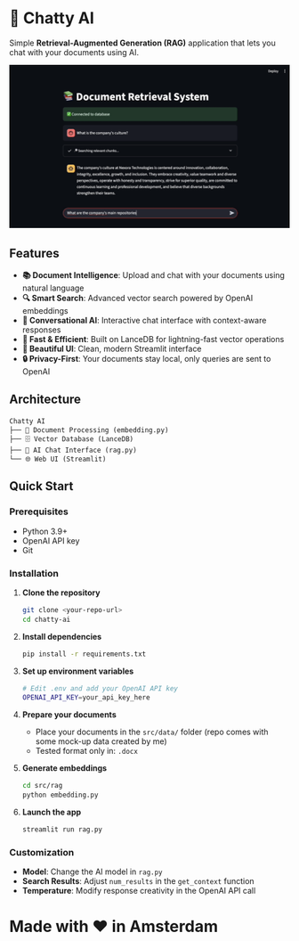 # 🤖 Chatty AI

Simple **Retrieval-Augmented Generation (RAG)** application that lets you chat with your documents using AI. 

![Chatty AI Screenshot](src/images/ChattyAI.png)

## Features

- **📚 Document Intelligence**: Upload and chat with your documents using natural language
- **🔍 Smart Search**: Advanced vector search powered by OpenAI embeddings
- **💬 Conversational AI**: Interactive chat interface with context-aware responses
- **🚀 Fast & Efficient**: Built on LanceDB for lightning-fast vector operations
- **🎨 Beautiful UI**: Clean, modern Streamlit interface
- **🔒 Privacy-First**: Your documents stay local, only queries are sent to OpenAI

## Architecture

```
Chatty AI
├── 📄 Document Processing (embedding.py)
├── 🗄️ Vector Database (LanceDB)
├── 🤖 AI Chat Interface (rag.py)
└── 🌐 Web UI (Streamlit)
```

## Quick Start

### Prerequisites

- Python 3.9+
- OpenAI API key
- Git

### Installation

1. **Clone the repository**
   ```bash
   git clone <your-repo-url>
   cd chatty-ai
   ```

2. **Install dependencies**
   ```bash
   pip install -r requirements.txt
   ```

3. **Set up environment variables**
   ```bash
   # Edit .env and add your OpenAI API key
   OPENAI_API_KEY=your_api_key_here
   ```

4. **Prepare your documents**
   - Place your documents in the `src/data/` folder (repo comes with some mock-up data created by me)
   - Tested format only in: `.docx`

5. **Generate embeddings**
   ```bash
   cd src/rag
   python embedding.py
   ```

6. **Launch the app**
   ```bash
   streamlit run rag.py
   ```

### Customization

- **Model**: Change the AI model in `rag.py`
- **Search Results**: Adjust `num_results` in the `get_context` function
- **Temperature**: Modify response creativity in the OpenAI API call

# Made with ❤️ in Amsterdam